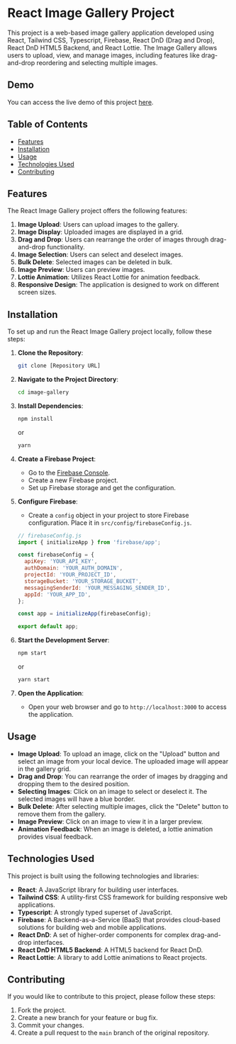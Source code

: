 # React Image Gallery Project

This project is a web-based image gallery application developed using React, Tailwind CSS, Typescript, Firebase, React DnD (Drag and Drop), React DnD HTML5 Backend, and React Lottie. The Image Gallery allows users to upload, view, and manage images, including features like drag-and-drop reordering and selecting multiple images.

## Demo

You can access the live demo of this project [here](https://image-gallery-v1.netlify.app).


## Table of Contents
- [Features](#features)
- [Installation](#installation)
- [Usage](#usage)
- [Technologies Used](#technologies-used)
- [Contributing](#contributing)

## Features

The React Image Gallery project offers the following features:

1. **Image Upload**: Users can upload images to the gallery.
2. **Image Display**: Uploaded images are displayed in a grid.
3. **Drag and Drop**: Users can rearrange the order of images through drag-and-drop functionality.
4. **Image Selection**: Users can select and deselect images.
5. **Bulk Delete**: Selected images can be deleted in bulk.
6. **Image Preview**: Users can preview images.
7. **Lottie Animation**: Utilizes React Lottie for animation feedback.
8. **Responsive Design**: The application is designed to work on different screen sizes.

## Installation

To set up and run the React Image Gallery project locally, follow these steps:

1. **Clone the Repository**:
   ```bash
   git clone [Repository URL]
   ```

2. **Navigate to the Project Directory**:
   ```bash
   cd image-gallery
   ```

3. **Install Dependencies**:
   ```bash
   npm install
   ```
   or
   ```bash
   yarn
   ```

5. **Create a Firebase Project**:
   - Go to the [Firebase Console](https://console.firebase.google.com/).
   - Create a new Firebase project.
   - Set up Firebase storage and get the configuration.

6. **Configure Firebase**:
   - Create a `config` object in your project to store Firebase configuration. Place it in `src/config/firebaseConfig.js`.
   ```javascript
   // firebaseConfig.js
   import { initializeApp } from 'firebase/app';

   const firebaseConfig = {
     apiKey: 'YOUR_API_KEY',
     authDomain: 'YOUR_AUTH_DOMAIN',
     projectId: 'YOUR_PROJECT_ID',
     storageBucket: 'YOUR_STORAGE_BUCKET',
     messagingSenderId: 'YOUR_MESSAGING_SENDER_ID',
     appId: 'YOUR_APP_ID',
   };

   const app = initializeApp(firebaseConfig);

   export default app;
   ```

7. **Start the Development Server**:
   ```bash
   npm start
   ```
   or
    ```bash
   yarn start
   ```

8. **Open the Application**:
   - Open your web browser and go to `http://localhost:3000` to access the application.

## Usage

- **Image Upload**: To upload an image, click on the "Upload" button and select an image from your local device. The uploaded image will appear in the gallery grid.
- **Drag and Drop**: You can rearrange the order of images by dragging and dropping them to the desired position.
- **Selecting Images**: Click on an image to select or deselect it. The selected images will have a blue border.
- **Bulk Delete**: After selecting multiple images, click the "Delete" button to remove them from the gallery.
- **Image Preview**: Click on an image to view it in a larger preview.
- **Animation Feedback**: When an image is deleted, a lottie animation provides visual feedback.

## Technologies Used

This project is built using the following technologies and libraries:

- **React**: A JavaScript library for building user interfaces.
- **Tailwind CSS**: A utility-first CSS framework for building responsive web applications.
- **Typescript**: A strongly typed superset of JavaScript.
- **Firebase**: A Backend-as-a-Service (BaaS) that provides cloud-based solutions for building web and mobile applications.
- **React DnD**: A set of higher-order components for complex drag-and-drop interfaces.
- **React DnD HTML5 Backend**: A HTML5 backend for React DnD.
- **React Lottie**: A library to add Lottie animations to React projects.

## Contributing

If you would like to contribute to this project, please follow these steps:

1. Fork the project.
2. Create a new branch for your feature or bug fix.
3. Commit your changes.
4. Create a pull request to the `main` branch of the original repository.
